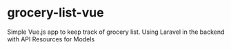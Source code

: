 # grocery-list-vue
Simple Vue.js app to keep track of grocery list. Using Laravel in the backend with API Resources for Models
